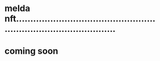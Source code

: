# melda nft........................................................................................
# coming soon
